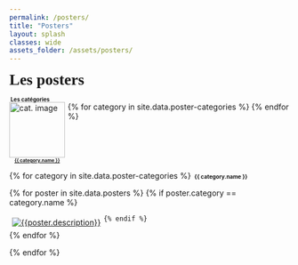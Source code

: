```yaml
---
permalink: /posters/
title: "Posters"
layout: splash
classes: wide
assets_folder: /assets/posters/
---
```


<div>
  <span style="font-size:2em;font-family: 'Dancing Script', cursive;font-weight: bold;">Les posters</span>

</div>

<span style="font-size:0.7em;font-weight: bold;"><i class="fas fa-fw fa-tags" aria-hidden="true"></i>&nbsp;Les catégories</span>
<div style="margin-top: -15px">
  {% for category in site.data.poster-categories %}
    <div style="float:left;margin-right: 5px">
      <a href="#{{ category.name }}"><img width="100" height="100" src="{{site.baseurl}}/assets/images/authors/{{ category.image }}" alt="cat. image"></a>
      <br>
      <div style="width: 100;text-align: center">
        <span style="font-size:0.6em;font-weight: bold"><a href="#{{ category.name }}">{{ category.name }}</a></span>
      </div>
    </div>
  {% endfor %}
</div>

<div style="clear:left">
</div>

{% for category in site.data.poster-categories %}
  <a name="{{ category.name }}"></a>
  <span style="font-size:0.7em;font-weight: bold;"><i class="fas fa-fw fa-tags" aria-hidden="true"></i>&nbsp;{{ category.name }}</span><br>

  {% for poster in site.data.posters %}
    {% if poster.category == category.name %}
      <div style="float:left;margin: 5px">
        <div>
          <a href="{{site.baseurl}}{{page.assets_folder}}{{poster.image}}" target="_blank" class=".btn .btn--success .btn--large">
            <img src="{{site.baseurl}}{{page.assets_folder}}{{poster.thumbnail}}" alt="{{poster.description}}">
          </a>
        <!-- w300 A4 -->
        </div>
      </div>

    {% endif %}
  {% endfor %}
  <div style="clear:left">
  </div>
{% endfor %}
